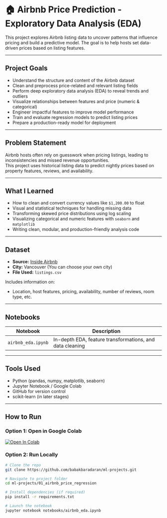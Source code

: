 # 🏠 Airbnb Price Prediction - Exploratory Data Analysis (EDA)

This project explores Airbnb listing data to uncover patterns that influence pricing and build a predictive model. The goal is to help hosts set data-driven prices based on listing features.

---

## Project Goals

- Understand the structure and content of the Airbnb dataset
- Clean and preprocess price-related and relevant listing fields
- Perform deep exploratory data analysis (EDA) to reveal trends and outliers
- Visualize relationships between features and price (numeric & categorical)
- Engineer impactful features to improve model performance
- Train and evaluate regression models to predict listing prices
- Prepare a production-ready model for deployment

---

## Problem Statement

Airbnb hosts often rely on guesswork when pricing listings, leading to inconsistencies and missed revenue opportunities.  
This project uses historical listing data to predict nightly prices based on property features, reviews, and availability.

---

## What I Learned

- How to clean and convert currency values like `$1,200.00` to float
- Visual and statistical techniques for handling missing data
- Transforming skewed price distributions using log scaling
- Visualizing categorical and numeric features with `seaborn` and `matplotlib`
- Writing clean, modular, and production-friendly analysis code

---

## Dataset

- **Source:** [Inside Airbnb](http://insideairbnb.com/get-the-data.html)  
- **City:** Vancouver (You can choose your own city)  
- **File Used:** `listings.csv`  

Includes information on:
- Location, host features, pricing, availability, number of reviews, room type, etc.

---

## Notebooks

| Notebook           | Description |
|--------------------|-------------|
| `airbnb_eda.ipynb` | In-depth EDA, feature transformations, and data cleaning |

---

## Tools Used

- Python (pandas, numpy, matplotlib, seaborn)
- Jupyter Notebook / Google Colab
- GitHub for version control
- scikit-learn (in later stages)

---

## How to Run

### Option 1: Open in Google Colab

[![Open In Colab](https://colab.research.google.com/assets/colab-badge.svg)](https://colab.research.google.com/github/babakbaradaran/ml-projects/blob/main/01_airbnb_price_regression/notebooks/airbnb_eda.ipynb)

### Option 2: Run Locally

```bash
# Clone the repo
git clone https://github.com/babakbaradaran/ml-projects.git

# Navigate to project folder
cd ml-projects/01_airbnb_price_regression

# Install dependencies (if required)
pip install -r requirements.txt

# Launch the notebook
jupyter notebook notebooks/airbnb_eda.ipynb
